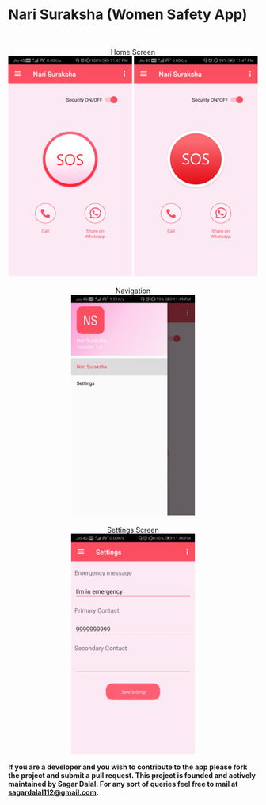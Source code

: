 # Nari Suraksha (Women Safety App) 
<br/>
<p align="center"> Home Screen
<br/>
<img src="https://github.com/SagarDalal15/nari-suraksha/blob/master/Screenshots/Home%20Screen.jpg" width="250">
<img src="https://github.com/SagarDalal15/nari-suraksha/blob/master/Screenshots/Home%20Screen(SOS%20Button%20Tapped).jpg" width="250">
<br/><br/>
Navigation
<br/>
<img src="https://github.com/SagarDalal15/nari-suraksha/blob/master/Screenshots/Navigation.jpg" width="250">
<br/><br/>
Settings Screen
<br/>
<img src="https://github.com/SagarDalal15/nari-suraksha/blob/master/Screenshots/Settings%20Screen.jpg" width="250">
<br/></p>

**If you are a developer and you wish to contribute to the app please fork the project and submit a pull request.
This project is founded and actively maintained by Sagar Dalal. For any sort of queries feel free to mail at sagardalal112@gmail.com.**
